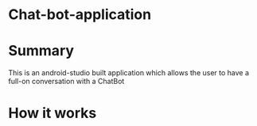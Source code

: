 # Chat-bot-application

<h1>Summary</h1>
This is an android-studio built application which allows the user to have a full-on conversation with a ChatBot
<br>

 
<h1>How it works</h1>
